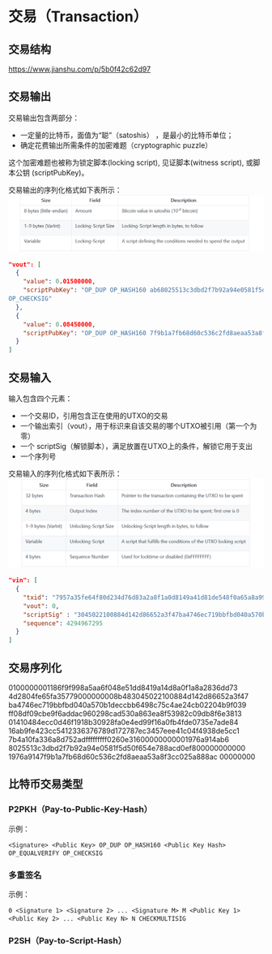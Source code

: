 # 交易（Transaction）

## 交易结构
https://www.jianshu.com/p/5b0f42c62d97

## 交易输出
交易输出包含两部分：
- 一定量的比特币，面值为“聪”（satoshis） ，是最小的比特币单位；
- 确定花费输出所需条件的加密难题（cryptographic puzzle）

这个加密难题也被称为锁定脚本(locking script), 见证脚本(witness script), 或脚本公钥 (scriptPubKey)。

交易输出的序列化格式如下表所示：
![image](./imgs/交易输出序列化格式.png)

```json
"vout": [
  {
    "value": 0.01500000,
    "scriptPubKey": "OP_DUP OP_HASH160 ab68025513c3dbd2f7b92a94e0581f5d50f654e7 OP_EQUALVERIFY
OP_CHECKSIG"
  },
  {
    "value": 0.08450000,
    "scriptPubKey": "OP_DUP OP_HASH160 7f9b1a7fb68d60c536c2fd8aeaa53a8f3cc025a8 OP_EQUALVERIFY OP_CHECKSIG",
  }
]
```

## 交易输入
输入包含四个元素：
- 一个交易ID，引用包含正在使用的UTXO的交易
- 一个输出索引（vout），用于标识来自该交易的哪个UTXO被引用（第一个为零）
- 一个 scriptSig（解锁脚本），满足放置在UTXO上的条件，解锁它用于支出
- 一个序列号

交易输入的序列化格式如下表所示：
![image](./imgs/交易输入序列化格式.png)

```json
"vin": [
  {
    "txid": "7957a35fe64f80d234d76d83a2a8f1a0d8149a41d81de548f0a65a8a999f6f18",
    "vout": 0,
    "scriptSig" : "3045022100884d142d86652a3f47ba4746ec719bbfbd040a570b1deccbb6498c75c4ae24cb02204b9f039ff08df09cbe9f6addac960298cad530a863ea8f53982c09db8f6e3813[ALL] 0484ecc0d46f1918b30928fa0e4ed99f16a0fb4fde0735e7ade8416ab9fe423cc5412336376789d172787ec3457eee41c04f4938de5cc17b4a10fa336a8d752adf",
    "sequence": 4294967295
  }
]
```

## 交易序列化
0100000001186f9f998a5aa6f048e51dd8419a14d8a0f1a8a2836dd73 4d2804fe65fa35779000000008b483045022100884d142d86652a3f47 ba4746ec719bbfbd040a570b1deccbb6498c75c4ae24cb02204b9f039 ff08df09cbe9f6addac960298cad530a863ea8f53982c09db8f6e3813 01410484ecc0d46f1918b30928fa0e4ed99f16a0fb4fde0735e7ade84 16ab9fe423cc5412336376789d172787ec3457eee41c04f4938de5cc1 7b4a10fa336a8d752adfffffffff0260e31600000000001976a914ab6 8025513c3dbd2f7b92a94e0581f5d50f654e788acd0ef800000000000 1976a9147f9b1a7fb68d60c536c2fd8aeaa53a8f3cc025a888ac 00000000




## 比特币交易类型
### P2PKH（Pay-to-Public-Key-Hash）
示例：
```
<Signature> <Public Key> OP_DUP OP_HASH160 <Public Key Hash> OP_EQUALVERIFY OP_CHECKSIG
```

### 多重签名
示例：
```
0 <Signature 1> <Signature 2> ... <Signature M> M <Public Key 1> <Public Key 2> ... <Public Key N> N CHECKMULTISIG
```

### P2SH（Pay-to-Script-Hash）